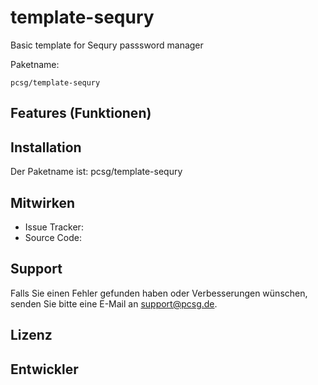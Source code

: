 template-sequry
========

Basic template for Sequry passsword manager

Paketname:

    pcsg/template-sequry


Features (Funktionen)
--------


Installation
------------

Der Paketname ist: pcsg/template-sequry


Mitwirken
----------

- Issue Tracker: 
- Source Code: 


Support
-------

Falls Sie einen Fehler gefunden haben oder Verbesserungen wünschen,
senden Sie bitte eine E-Mail an support@pcsg.de.


Lizenz
-------


Entwickler
--------
